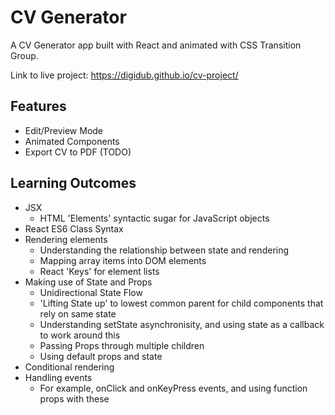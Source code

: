 # CV Generator

A CV Generator app built with React and animated with CSS Transition Group.

Link to live project: <https://digidub.github.io/cv-project/>

## Features

- Edit/Preview Mode
- Animated Components
- Export CV to PDF (TODO)

## Learning Outcomes

- JSX
  - HTML 'Elements' syntactic sugar for JavaScript objects
- React ES6 Class Syntax
- Rendering elements
  - Understanding the relationship between state and rendering
  - Mapping array items into DOM elements
  - React 'Keys' for element lists
- Making use of State and Props
  - Unidirectional State Flow
  - 'Lifting State up' to lowest common parent for child components that rely on same state
  - Understanding setState asynchronisity, and using state as a callback to work around this
  - Passing Props through multiple children
  - Using default props and state
- Conditional rendering
- Handling events
  - For example, onClick and onKeyPress events, and using function props with these
